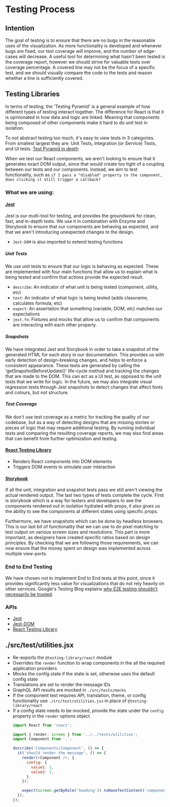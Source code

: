 # Testing Process

## Intention

The goal of testing is to ensure that there are no bugs in the reasonable uses
of the visualization. As more functionality is developed and whenever bugs are
fixed, our test coverage will improve, and the number of edge-cases will
decrease. A useful tool for determining what hasn't been tested is the coverage
report, however we should strive for valuable tests over coverage percentage. A
covered line may not be the focus of a specific test, and we should visually
compare the code to the tests and reason whether a line is sufficiently covered.

## Testing Libraries

In terms of testing, the 'Testing Pyramid' is a general example of how different
types of testing interact together. The difference for React is that it is
opinionated in how data and logic are linked. Meaning that components being
composed of other components make it hard to do unit test in isolation.

To not abstract testing too much, it's easy to view tests in 3 categories.
From smallest largest they are: Unit Tests, Integration (or Service) Tests,
and UI tests.
[Test Pyramid in depth](https://martinfowler.com/articles/practical-test-pyramid.html)

When we test our React components, we aren't looking to ensure that it generates
exact DOM output, since that would create too tight of a coupling between our
tests and our components. Instead, we aim to test functionality, such as `if I
pass a "disabled" property to the component, does clicking it still trigger a
callback?`

### What we are using:

#### [Jest](https://jestjs.io/)

Jest is our mutli-tool for testing, and provides the groundwork for clean, fast,
and in-depth tests. We use it in combination with Enzyme and Storybook to ensure
that our components are behaving as expected, and that we aren't introducing
unexpected changes to the design.

- `Jest-DOM` is also imported to extend testing functions

##### Unit Tests

We use unit tests to ensure that our logic is behaving as expected. These are
implemented with four main functions that allow us to explain what is being
tested and confirm that actions provide the expected result.

* `describe`: An indicator of what unit is being tested (component, utility, etc)
* `test`: An indicator of what logic is being tested (adds classname, calculates
  formula, etc)
* `expect`: An assertation that something (variable, DOM, etc) matches our
  expectations
* `jest.fn`: Fixtures and mocks that allow us to confirm that components are
  interacting with each other properly.

##### Snapshots

We have integrated Jest and Storybook in order to take a snapshot of the
generated HTML for each story in our documentation. This provides us with early
detection of design-breaking changes, and helps to enforce a consistent appearance.
These tests are generated by calling the 'getSnapshotBeforeUpdate()' life-cycle
method and tracking the changes that are made to the DOM. This can act as a UI
test, as opposed to the unit tests that we write for logic. In the future, we
may also integrate visual regression tests through Jest snapshots to detect
changes that affect fonts and colours, but not structure.

##### Test Coverage

We don't use test coverage as a metric for tracking the quality of our codebase,
but as a way of detecting designs that are missing stories or pieces of logic
that may require additional testing. By running individual tests and comparing
the resulting coverage reports, we may also find areas that can benefit from
further optimization and testing.

#### [React Testing Library](https://testing-library.com/docs/react-testing-library/intro/)

- Renders React components into DOM elements
- Triggers DOM events to simulate user interaction

#### [Storybook](https://storybook.js.org/)

If all the unit, integration and
snapshot tests pass we still aren't viewing the actual rendered output. The last
two types of tests complete the cycle. First is storybook which is a way for
testers and developers to see the components rendered out in isolation hydrated
with props, it also gives us the ability to see the components at different
states using specific props.

Furthermore, we have snapshots which can be done by headless browsers.
This is our last bit of functionality that we can use to do pixel matching to
test output on various screen sizes and resolutions. This part is more important,
as designers have created specific ratios based on design principles. By
checking that we are following those requirements, we can now ensure that the
money spent on design was implemented across multiple view-ports.

### End to End Testing

We have chosen not to implement End to End tests at this point, since it provides
significantly less value for visualizations that do not rely heavily on other
services.  Google's Testing Blog explains
[why E2E testing shouldn't necessarily be trusted](https://testing.googleblog.com/2015/04/just-say-no-to-more-end-to-end-tests.html).

### APIs

- [Jest](https://jestjs.io/docs/api)
- [Jest-DOM](https://github.com/testing-library/jest-dom#custom-matchers)
- [React Testing Library](https://testing-library.com/docs/react-testing-library/api)

## ./src/test/utilities.jsx

- Re-exports the `@testing-library/react` module
- Overrides the `render` function to wrap components in the all the required application providers
- Mocks the config state if the state is set, otherwise uses the default config state
- Translations are set to render the message IDs
- GraphQL API results are mocked in `./src/tests/mocks`
- If the component test requires API, translation, theme, or config functionality use `./src/test/utilities.jsx` in place of `@testing-library/react`
- If a config state needs to be mocked, provide the state under the `config` property in the `render` options object
  ```js
  import React from 'react';

  import { render, screen } from '../../tests/utilities';
  import Component from '.';

  describe('Components/Component', () => {
    it('should render the message', () => {
      render(<Component />, {
        config: {
          value1: 1,
          value2: 2,
        },
      });

      expect(screen.getByRole('heading')).toHaveTextContent('components.component.message');
    });
  });
  ```
